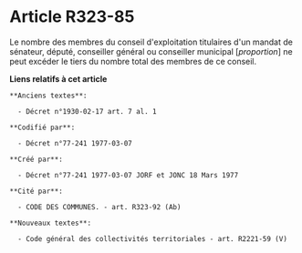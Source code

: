 # Article R323-85

Le nombre des membres du conseil d'exploitation titulaires d'un mandat de sénateur, député, conseiller général ou conseiller
municipal [*proportion*] ne peut excéder le tiers du nombre total des membres de ce conseil.

**Liens relatifs à cet article**

	**Anciens textes**:

	  - Décret n°1930-02-17 art. 7 al. 1

	**Codifié par**:

	  - Décret n°77-241 1977-03-07

	**Créé par**:

	  - Décret n°77-241 1977-03-07 JORF et JONC 18 Mars 1977

	**Cité par**:

	  - CODE DES COMMUNES. - art. R323-92 (Ab)

	**Nouveaux textes**:

	  - Code général des collectivités territoriales - art. R2221-59 (V)
